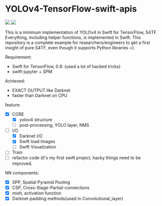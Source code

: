 # YOLOv4-TensorFlow-swift-apis
![](https://img.shields.io/static/v1?label=Swift&message=5.0&color=red)
![](https://img.shields.io/static/v1?label=TensorFlow&message=0.9&color=yellow)

This is a minimum implementation of YOLOv4 in Swift for TensorFlow, S4TF. Everything, including helper functions, is implemented in Swift. This repository is a complete example for researchers/engineers to get a first insight of pure S4TF, even though it supports Python libraries =).

Requirement:
- Swift for TensorFlow, 0.9. (used a lot of hacked tricks)
- swift-jupyter + SPM

Achieved:
- EXACT OUTPUT like Darknet
- faster than Darknet on CPU

feature:
- [x] CORE
  - [x] yolov4 structure
  - [ ] post-processing, YOLO layer, NMS
- [ ] I/O
  - [x] Darknet I/O
  - [x] Swift load Images
  - [ ] Swift Visualization
- [ ] Train
- [ ] refactor code (it's my first swift project, hacky things need to be improved.

NN components:
- [x] SPP, Spatial Pyramid Pooling
- [x] CSP, Cross-Stage-Partial-connections
- [x] mish, activation function
- [x] Darknet-padding methods(used in Convolutional_layer)
